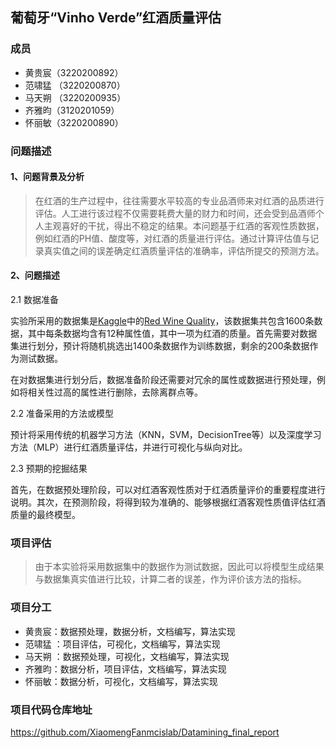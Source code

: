 ## 葡萄牙“Vinho Verde”红酒质量评估

### 成员

-  黄贵宸（3220200892）
- 范啸猛 （3220200870）
- 马天朔 （3220200935）
- 齐雅昀（3120201059）
- 怀丽敏（3220200890）

### 问题描述

#### 1、问题背景及分析

> 在红酒的生产过程中，往往需要水平较高的专业品酒师来对红酒的品质进行评估。人工进行该过程不仅需要耗费大量的财力和时间，还会受到品酒师个人主观喜好的干扰，得出不稳定的结果。本问题基于红酒的客观性质数据，例如红酒的PH值、酸度等，对红酒的质量进行评估。通过计算评估值与记录真实值之间的误差确定红酒质量评估的准确率，评估所提交的预测方法。

#### 2、问题描述

2.1 数据准备

实验所采用的数据集是[Kaggle](www.kaggle.com)中的[Red Wine Quality](https://www.kaggle.com/uciml/red-wine-quality-cortez-et-al-2009)，该数据集共包含1600条数据，其中每条数据均含有12种属性值，其中一项为红酒的质量。首先需要对数据集进行划分，预计将随机挑选出1400条数据作为训练数据，剩余的200条数据作为测试数据。

在对数据集进行划分后，数据准备阶段还需要对冗余的属性或数据进行预处理，例如将相关性过高的属性进行删除，去除离群点等。

2.2 准备采用的方法或模型

预计将采用传统的机器学习方法（KNN，SVM，DecisionTree等）以及深度学习方法（MLP）进行红酒质量评估，并进行可视化与纵向对比。

2.3 预期的挖掘结果

首先，在数据预处理阶段，可以对红酒客观性质对于红酒质量评价的重要程度进行说明。其次，在预测阶段，将得到较为准确的、能够根据红酒客观性质值评估红酒质量的最终模型。

### 项目评估

> 由于本实验将采用数据集中的数据作为测试数据，因此可以将模型生成结果与数据集真实值进行比较，计算二者的误差，作为评价该方法的指标。

### 项目分工

-  黄贵宸：数据预处理，数据分析，文档编写，算法实现
- 范啸猛 ：项目评估，可视化，文档编写，算法实现
- 马天朔 ：数据预处理，可视化，文档编写，算法实现
- 齐雅昀：数据分析，项目评估，文档编写，算法实现
- 怀丽敏：数据分析，可视化，文档编写，算法实现

### 项目代码仓库地址

https://github.com/XiaomengFanmcislab/Datamining_final_report



